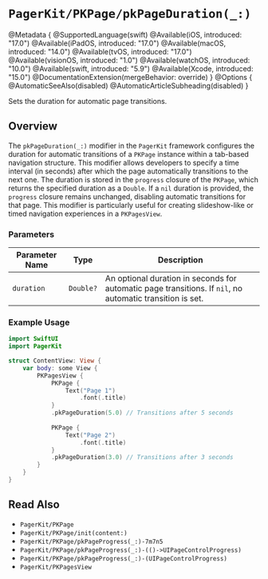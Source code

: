 # ``PagerKit/PKPage/pkPageDuration(_:)``

@Metadata {
    @SupportedLanguage(swift)
    @Available(iOS, introduced: "17.0")
    @Available(iPadOS, introduced: "17.0")
    @Available(macOS, introduced: "14.0")
    @Available(tvOS, introduced: "17.0")
    @Available(visionOS, introduced: "1.0")
    @Available(watchOS, introduced: "10.0")
    @Available(swift, introduced: "5.9")
    @Available(Xcode, introduced: "15.0")
    @DocumentationExtension(mergeBehavior: override)
}
@Options {
    @AutomaticSeeAlso(disabled)
    @AutomaticArticleSubheading(disabled)
}

Sets the duration for automatic page transitions.

## Overview

The `pkPageDuration(_:)` modifier in the `PagerKit` framework configures the duration for automatic transitions of a ``PKPage`` instance within a tab-based navigation structure. This modifier allows developers to specify a time interval (in seconds) after which the page automatically transitions to the next one. The duration is stored in the `progress` closure of the ``PKPage``, which returns the specified duration as a `Double`. If a `nil` duration is provided, the `progress` closure remains unchanged, disabling automatic transitions for that page. This modifier is particularly useful for creating slideshow-like or timed navigation experiences in a ``PKPagesView``.

### Parameters
| Parameter Name | Type | Description |
|----------------|------|-------------|
| `duration` | `Double?` | An optional duration in seconds for automatic page transitions. If `nil`, no automatic transition is set. |

### Example Usage
```swift
import SwiftUI
import PagerKit

struct ContentView: View {
    var body: some View {
        PKPagesView {
            PKPage {
                Text("Page 1")
                    .font(.title)
            }
            .pkPageDuration(5.0) // Transitions after 5 seconds
            
            PKPage {
                Text("Page 2")
                    .font(.title)
            }
            .pkPageDuration(3.0) // Transitions after 3 seconds
        }
    }
}
```

## Read Also
- ``PagerKit/PKPage``
- ``PagerKit/PKPage/init(content:)``
- ``PagerKit/PKPage/pkPageProgress(_:)-7m7n5``
- ``PagerKit/PKPage/pkPageProgress(_:)-(()->UIPageControlProgress)``
- ``PagerKit/PKPage/pkPageProgress(_:)-(UIPageControlProgress)``
- ``PagerKit/PKPagesView``
